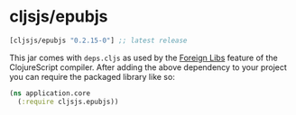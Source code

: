 # cljsjs/epubjs

[](dependency)
```clojure
[cljsjs/epubjs "0.2.15-0"] ;; latest release
```
[](/dependency)

This jar comes with `deps.cljs` as used by the [Foreign Libs][flibs] feature
of the ClojureScript compiler. After adding the above dependency to your project
you can require the packaged library like so:

```clojure
(ns application.core
  (:require cljsjs.epubjs))
```

[flibs]: https://clojurescript.org/reference/packaging-foreign-deps
